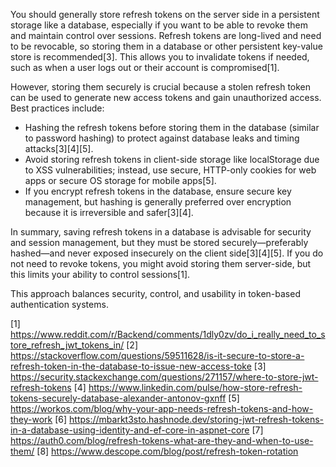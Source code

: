 You should generally store refresh tokens on the server side in a persistent storage like a database, especially if you want
to be able to revoke them and maintain control over sessions. Refresh tokens are long-lived and need to be revocable, so
storing them in a database or other persistent key-value store is recommended[3]. This allows you to invalidate tokens if
needed, such as when a user logs out or their account is compromised[1].

However, storing them securely is crucial because a stolen refresh token can be used to generate new access tokens and gain
unauthorized access. Best practices include:

- Hashing the refresh tokens before storing them in the database (similar to password hashing) to protect against database
  leaks and timing attacks[3][4][5].
- Avoid storing refresh tokens in client-side storage like localStorage due to XSS vulnerabilities; instead, use secure,
  HTTP-only cookies for web apps or secure OS storage for mobile apps[5].
- If you encrypt refresh tokens in the database, ensure secure key management, but hashing is generally preferred over
  encryption because it is irreversible and safer[3][4].

In summary, saving refresh tokens in a database is advisable for security and session management, but they must be stored
securely—preferably hashed—and never exposed insecurely on the client side[3][4][5]. If you do not need to revoke tokens, you
might avoid storing them server-side, but this limits your ability to control sessions[1].

This approach balances security, control, and usability in token-based authentication systems.

[1] https://www.reddit.com/r/Backend/comments/1dly0zv/do_i_really_need_to_store_refresh_jwt_tokens_in/ [2]
https://stackoverflow.com/questions/59511628/is-it-secure-to-store-a-refresh-token-in-the-database-to-issue-new-access-toke
[3] https://security.stackexchange.com/questions/271157/where-to-store-jwt-refresh-tokens [4]
https://www.linkedin.com/pulse/how-store-refresh-tokens-securely-database-alexander-antonov-gxnff [5]
https://workos.com/blog/why-your-app-needs-refresh-tokens-and-how-they-work [6]
https://mbarkt3sto.hashnode.dev/storing-jwt-refresh-tokens-in-a-database-using-identity-and-ef-core-in-aspnet-core [7]
https://auth0.com/blog/refresh-tokens-what-are-they-and-when-to-use-them/ [8]
https://www.descope.com/blog/post/refresh-token-rotation

